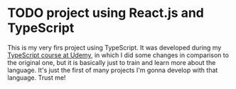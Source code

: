 # TODO project using React.js and TypeScript

This is my very firs project using TypeScript. It was developed during my [TypeScript course at Udemy](https://www.udemy.com/course/typescript-do-basico-ao-avancado-c-react-express/), in which I did some changes in comparison to the original one, but it is basically just to train and learn more about the language. It's just the first of many projects I'm gonna develop with that language. Trust me!
